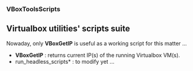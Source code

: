 ### VBoxToolsScripts
## Virtualbox utilities' scripts suite 

Nowaday, only **VBoxGetIP** is useful as a working script for this matter ...

- **VBoxGetIP** : returns current IP(s) of the running Virtualbox VM(s).
- run_headless_scripts* : to modify yet ...
